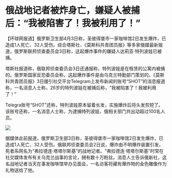 # 俄战地记者被炸身亡，嫌疑人被捕后：“我被陷害了！我被利用了！”

【环球网报道】俄罗斯卫生部4月3日称，圣彼得堡市一家咖啡馆2日发生爆炸，已造成1人死亡、32人受伤。综合塔斯社、《莫斯科共青团员报》等多家俄媒最新报道，俄罗斯联邦侦查委员会3日称，这起爆炸事件的嫌疑人达莉亚·特列波娃已被捕。

塔斯社报道称，俄联邦侦查委员会3日还通报称，特列波娃是在租赁的公寓内被捕的。俄罗斯国家反恐委员会称，这起爆炸事件是由乌克兰特勤部门策划的。《莫斯科共青团员报》3日援引社交平台Telegram上发布新闻的账号“SHOT”的消息报道称，一名消息人士称，26岁的特列波娃在被捕后称，“我被陷害了！我被利用了！”

Telegra账号“SHOT”还称，特列波娃原本留着长发，实施爆炸后将头发剪短了。该账号还称，一名消息人士称，为逮捕特列波娃，俄相关部门共出动超过100名人员。

![](https://inews.gtimg.com/om_bt/OfaY9wvQjvknyyvsXAgBbX2sNRxLKiE-4Tc3xF9DauXREAA/1000)

据媒体此前报道，俄罗斯卫生部3日称，圣彼得堡市一家咖啡馆2日发生爆炸，已造成1人死亡、32人受伤。俄联邦侦查委员会2日说，爆炸由不明爆炸装置引发，死者系网名为“弗拉德连·塔塔尔斯基”的战地记者。“弗拉德连·塔塔尔斯基”时常在社交媒体发布有关乌克兰战事的言论，拥有数十万粉丝。消息人士告诉俄新社，这名战地记者当天在事发咖啡馆举办见面会，一名访客将藏有爆炸物的金色雕像作为礼物送给了他。

